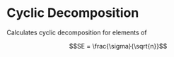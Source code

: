 # Cyclic Decomposition


Calculates cyclic decomposition for elements of 
```math
SE = \frac{\sigma}{\sqrt{n}}
```
